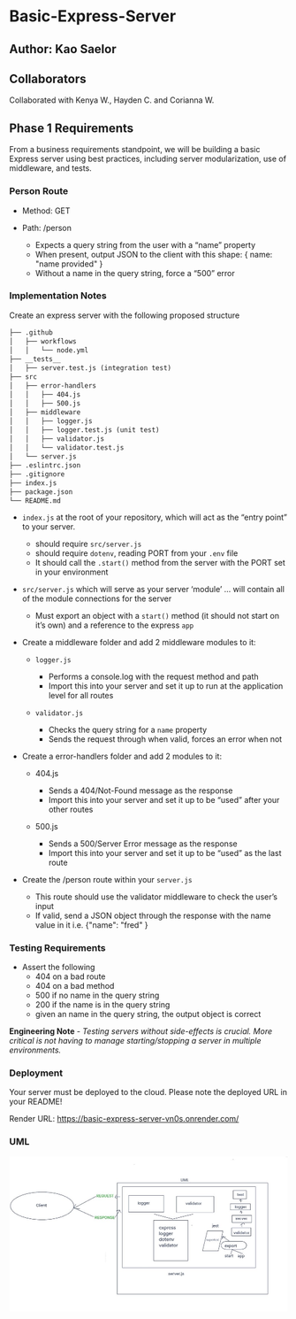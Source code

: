 # Basic-Express-Server

## Author: Kao Saelor

## Collaborators
Collaborated with Kenya W., Hayden C. and Corianna W.

## Phase 1 Requirements

From a business requirements standpoint, we will be building a basic Express server using best practices, including server modularization, use of middleware, and tests.

### Person Route

- Method: GET

- Path: /person

  - Expects a query string from the user with a “name” property
  - When present, output JSON to the client with this shape: { name: "name provided" }
  - Without a name in the query string, force a “500” error

### Implementation Notes

Create an express server with the following proposed structure

```
├── .github
│   ├── workflows
│   │   └── node.yml
├── __tests__
│   ├── server.test.js (integration test)
├── src
│   ├── error-handlers
│   │   ├── 404.js
│   │   ├── 500.js
│   ├── middleware
│   │   ├── logger.js
│   │   ├── logger.test.js (unit test)
│   │   ├── validator.js
│   │   └── validator.test.js
│   └── server.js
├── .eslintrc.json
├── .gitignore
├── index.js
├── package.json
└── README.md
```

- `index.js` at the root of your repository, which will act as the “entry point” to your server.
  - should require `src/server.js`
  - should require `dotenv`, reading PORT from your `.env` file
  - It should call the `.start()` method from the server with the PORT set in your environment

- `src/server.js` which will serve as your server ‘module’ … will contain all of the module connections for the server
  - Must export an object with a `start()` method (it should not start on it’s own) and a reference to the express `app`

- Create a middleware folder and add 2 middleware modules to it:

  - `logger.js`

    - Performs a console.log with the request method and path
    - Import this into your server and set it up to run at the application level for all routes

  - `validator.js`
    - Checks the query string for a `name` property
    - Sends the request through when valid, forces an error when not

- Create a error-handlers folder and add 2 modules to it:

  - 404.js
    - Sends a 404/Not-Found message as the response
    - Import this into your server and set it up to be “used” after your other routes

  - 500.js
    - Sends a 500/Server Error message as the response
    - Import this into your server and set it up to be “used” as the last route

- Create the /person route within your `server.js`
  - This route should use the validator middleware to check the user’s input
  - If valid, send a JSON object through the response with the name value in it
i.e. {"name": "fred" }

### Testing Requirements

- Assert the following
  - 404 on a bad route
  - 404 on a bad method
  - 500 if no name in the query string
  - 200 if the name is in the query string
  - given an name in the query string, the output object is correct

**Engineering Note** - *Testing servers without side-effects is crucial. More critical is not having to manage starting/stopping a server in multiple environments.*

### Deployment

Your server must be deployed to the cloud. Please note the deployed URL in your README!

Render URL: <https://basic-express-server-vn0s.onrender.com/>

### UML

![UML IMage](./assets/uml-img.jpg)
